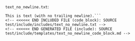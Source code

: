 <!-- >>>>>> BEGIN GENERATED FILE (include): SOURCE test/include/templates/text_no_newline_code_block.md -->
<!-- >>>>>> BEGIN INCLUDED FILE (code_block): SOURCE test/include/includes/text_no_newline.txt -->
```text_no_newline.txt```:
```
This is text (with no trailing newline).```
<!-- <<<<<< END INCLUDED FILE (code_block): SOURCE test/include/includes/text_no_newline.txt -->
<!-- <<<<<< END GENERATED FILE (include): SOURCE test/include/templates/text_no_newline_code_block.md -->
